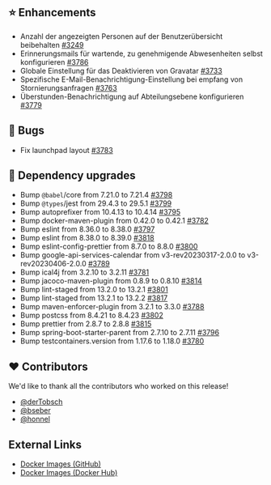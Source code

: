 ## ⭐ Enhancements

- Anzahl der angezeigten Personen auf der Benutzerübersicht beibehalten [#3249](https://github.com/urlaubsverwaltung/urlaubsverwaltung/issues/3249)
- Erinnerungsmails für wartende, zu genehmigende Abwesenheiten selbst konfigurieren [#3786](https://github.com/urlaubsverwaltung/urlaubsverwaltung/issues/3786)
- Globale Einstellung für das Deaktivieren von Gravatar [#3733](https://github.com/urlaubsverwaltung/urlaubsverwaltung/issues/3733)
- Spezifische E-Mail-Benachrichtigung-Einstellung bei empfang von Stornierungsanfragen [#3763](https://github.com/urlaubsverwaltung/urlaubsverwaltung/issues/3763)
- Überstunden-Benachrichtigung auf Abteilungsebene konfigurieren  [#3779](https://github.com/urlaubsverwaltung/urlaubsverwaltung/issues/3779)

## 🐞 Bugs

- Fix launchpad layout [#3783](https://github.com/urlaubsverwaltung/urlaubsverwaltung/pull/3783)

## 🔨 Dependency upgrades

- Bump `@babel`/core from 7.21.0 to 7.21.4 [#3798](https://github.com/urlaubsverwaltung/urlaubsverwaltung/pull/3798)
- Bump `@types`/jest from 29.4.3 to 29.5.1 [#3799](https://github.com/urlaubsverwaltung/urlaubsverwaltung/pull/3799)
- Bump autoprefixer from 10.4.13 to 10.4.14 [#3795](https://github.com/urlaubsverwaltung/urlaubsverwaltung/pull/3795)
- Bump docker-maven-plugin from 0.42.0 to 0.42.1 [#3782](https://github.com/urlaubsverwaltung/urlaubsverwaltung/pull/3782)
- Bump eslint from 8.36.0 to 8.38.0 [#3797](https://github.com/urlaubsverwaltung/urlaubsverwaltung/pull/3797)
- Bump eslint from 8.38.0 to 8.39.0 [#3818](https://github.com/urlaubsverwaltung/urlaubsverwaltung/pull/3818)
- Bump eslint-config-prettier from 8.7.0 to 8.8.0 [#3800](https://github.com/urlaubsverwaltung/urlaubsverwaltung/pull/3800)
- Bump google-api-services-calendar from v3-rev20230317-2.0.0 to v3-rev20230406-2.0.0 [#3789](https://github.com/urlaubsverwaltung/urlaubsverwaltung/pull/3789)
- Bump ical4j from 3.2.10 to 3.2.11 [#3781](https://github.com/urlaubsverwaltung/urlaubsverwaltung/pull/3781)
- Bump jacoco-maven-plugin from 0.8.9 to 0.8.10 [#3814](https://github.com/urlaubsverwaltung/urlaubsverwaltung/pull/3814)
- Bump lint-staged from 13.2.0 to 13.2.1 [#3801](https://github.com/urlaubsverwaltung/urlaubsverwaltung/pull/3801)
- Bump lint-staged from 13.2.1 to 13.2.2 [#3817](https://github.com/urlaubsverwaltung/urlaubsverwaltung/pull/3817)
- Bump maven-enforcer-plugin from 3.2.1 to 3.3.0 [#3788](https://github.com/urlaubsverwaltung/urlaubsverwaltung/pull/3788)
- Bump postcss from 8.4.21 to 8.4.23 [#3802](https://github.com/urlaubsverwaltung/urlaubsverwaltung/pull/3802)
- Bump prettier from 2.8.7 to 2.8.8 [#3815](https://github.com/urlaubsverwaltung/urlaubsverwaltung/pull/3815)
- Bump spring-boot-starter-parent from 2.7.10 to 2.7.11 [#3796](https://github.com/urlaubsverwaltung/urlaubsverwaltung/pull/3796)
- Bump testcontainers.version from 1.17.6 to 1.18.0 [#3780](https://github.com/urlaubsverwaltung/urlaubsverwaltung/pull/3780)

## ❤️ Contributors

We'd like to thank all the contributors who worked on this release!

- [@derTobsch](https://github.com/derTobsch)
- [@bseber](https://github.com/bseber)
- [@honnel](https://github.com/honnel)
## External Links

- [Docker Images (GitHub)](https://github.com/urlaubsverwaltung/urlaubsverwaltung/pkgs/container/urlaubsverwaltung)
- [Docker Images (Docker Hub)](https://hub.docker.com/r/urlaubsverwaltung/urlaubsverwaltung)

